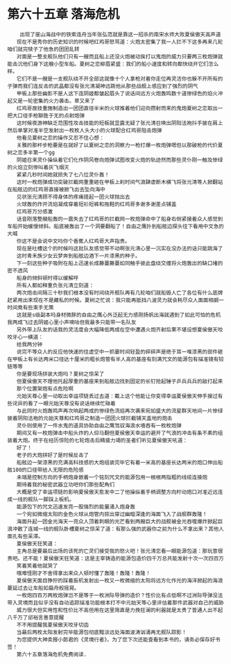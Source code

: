 # 第六十五章 落海危机
        出现了崖山海战中的铁索连舟当年张弘范就是靠这一招杀的南宋水师大败夏侯傲天高声道
       现在不是秀你的历史知识的时候吧红鸡哥怒骂道：火炮太密集了我一人拦不下这多再来几轮咱们就完犊子了他急的团团乱转
       对面是一整支舰队他们只有一艘而且船上还没火炮被动挨打以鬼炮的威力只要两三枚炮弹就能击沉他们身下这艘小型车船。夏树之恋柳眉紧盛：我们的船小速度和转向都快绕开它们怎么样。
       它们不是一艘是一支舰队绕不开全部这就像十个人拿枪对着你走位再灵活你也躲不开所有的子弹而我们连反击的武晶都没有张元清凝神远跳他从那些战舰上感应到了强烈的阴气
       甲板上那些幽影不是人这下连阴姬都皱起眉头了说话间远方火炮轰鸣数十道惨绿色的焰火冲起又是一轮密集的火力袭击。草又来了
       红鸡哥故技重施制造出一团团直径半米的火球推着他们迎向攒射而来的鬼炮夏树之恋取出一把大口径手枪聊胜于无的点射炮弹
       这时候夜游神缺乏范围性攻击技能的短板就显露无疑了张元清召唤出阴阳法袍抖手披在肩上然后单掌对准半空发射出一枚枚人头大小的火球配合红鸡哥阻击炮弹
       他看见夏树之恋的操作又忍不住心想：
       关雅的那杆步枪要是在就好了以夏树之恋的洞察力一枪打爆一枚炮弹嗯但以那破枪的代价夏树之恋多半第一个gg
       阴姬召来灵仆操纵着它们化作阴风卷向炮弹试图改变火炮的轨迹然而那些灵仆刚一触及惨绿的火焰立刻惨叫着灰飞烟灭
       紧紧几秒时间她就损失了七八位灵仆轰！
       这时一枚炮弹成功突破拦截网重重砸在甲板上刹时间气浪肆虐断木横飞将张元清等人掀翻站在船舷边的红鸡哥直接被掀飞出去坠向海中
       见状张元清顾不得身体的疼痛搓起一团火球抛出去
       火球轰的炸开流焰凝成穿着短衫短裤和拖鞋的红鸡哥多谢多谢差点铺盖
       红鸡哥万分感激
       话音刚落整艘船轰的一震失去了红鸡哥的拦截网一枚炮弹命中了船身右侧紧接着众人感觉到车船开始缓慢倾斜。船底被轰出了一个洞要翻船了！自由之鹰扑到船舷边探头往下看用中文急的大喊
       你这不是会说中文吗你个香蕉人红鸡哥大声指责。
       现在是吐槽这个的时候吗这批队友感觉带不动啊张元清心里一沉实在没办法的话只能跳海了
       这时青禾族少女云梦奔到船舷边酒下一片漆黑的种子。
       下一刻这些种子吸附在船上迅速长成藤蔓藤蔓如同触手彼此盘绕交缠将火炮轰出的缺口堵的密不透风
       船身的倾斜顿时得以缓解呼
       所有人都如释重负张元清立刻道：
       两次炮击间隔三十秒我们根本没有时间绕开舰队再有几轮咱们就船毁人亡了各位有什么底牌赶紧用出来现在不是藏私的时候。夏树之忙说：我只能再抵挡八波灵力就会耗尽众人面面相觑一时间竟有些束手无策
       这就是s级副本吗身材微胖的自由之鹰心外泛起无力感刚扬帆出海就遇到了如此可怕的危机我两成飞过去阴姬心里小声嘀咕但我最多只能带一名队友
       另外带上队友的话我的灵活度会大幅降低两成在空中遭遇火炮齐射后果不堪设想夏侯傲天咬咬牙心一横道：
       给我两分钟
       说完不等众人的反应他快速的往虚空中一抓霎时间轻盈的碎碎声是绝于耳一堆漆黑的部件砸在甲板上有长达两米口径达十厘米的粗长炮管有半人高的基座有刻满咒文的能源包有描准镜有铰链等等
       你是要现场拼装大炮吗？夏树之惊呆了
       但夏侯傲天不理他托起厚重的基座来到船舷边找到固定的长钉抢起锤子乒兵兵兵的敲打起来
       那个位置架炮有点危险啊
       元始天尊心里一动取出幸运项链丢过去道：戴上这个他能让你变得幸运夏侯傲天伸手接过有些诧异的看了一眼元始天尊没有说话继续忙碌着
       与此同时火炮轰鸣声再次响起两成的惨绿色流焰再次袭来宛如盛大的流星群天地间一片惨绿披着阴阳法袍的元始天尊和红鸡哥之制造一团团火球拦截铺天盖地的炮击
       灵仆则使用了一件水鬼的道具协助自由之鹰驾驭海浪水墙吞有一枚枚炮弹
       期间又有一枚炮弹击中船头炸的人仰马翻但夏侯傲天幸运的避开了气浪的冲击有条不素的组装着大炮。终于在经历惊险的七轮炮击后精疲力竭的圣者们听见夏侯傲天吼道：
       好了！
       老子的大炮拼好了是时候反击了
       船舷边一架漆黑的充满高科技感的大炮组装完毕它有着一米高的基座长达两米的炮口伸出船舷100的口径带给人无限的危险感
       未端是控制方向的手柄炮身嵌着一个铭刻咒文的能源包用一根根两指粗的线缆连接炮
       期待着我的秘密武器立功吧你们那些配角们
       大概是受了幸运项链的影响夏侯傲天愈发中二了他操纵着手柄调整方向柠动炮口对准近远连成一线的舰队一脚踩上板机。
       能源包下的咒文迅速发亮一股强烈的能量涌入炮身轰
       一个宛如微缩太阳的金色火球从炮管内掠出穿过幽暗深逢的海面飞入了战舰群轰隆！
       海面升起一团金光海天一亮众人顶着刺眼的光芒看到两艘巨大的战舰被金光吞噬爆炸掀起巨浪冲散了连城一线的舰队卧槽夏树之惊呆了道：有那么强的武器你之前为什么不拿出来？其他人面孔有些呆滞。
       夏侯傲天狂笑道：
       主角总是要最后出场的该死的亡灵们接受我的怒火吧！张元清恋看一眼能源包道：那玩意很贵吧。还不能！夏侯傲天狂笑道：这是主宰铸造的能源包造价四千万总共能发射十次一次四百万
       笑着笑着他就哭了
       哦难怪刚才不舍得拿出来众人顿时懂了轰隆！轰隆！轰隆！
       夏侯傲天面目狰狞的踩着扳机发射出一枚又一枚微缩的太阳将远方化作光的海洋掀起的海浪蔓延过去让车船如扁舟般摇晃。
       一枚炮四百万两枚炮弹岂不是等于一枚洲际导弹的造价？性价比有点低啊不过洲际导弹没法带入灵境而且似乎没有自动追踪描准功能根本打不中元始天等心里评估着那件武器对自己的威胁
       威力很大但实用性和性价比不高但用在这里简直是力挽狂澜的利器就是太贵了普通人出不起八千万了邱裕言善意提醒
       不不用提醒我夏侯傲天咬牙切齿
       当最后两枚太阳发射完毕能源包彻底黯淡远处海面波涛汹涌再无舰队踪影！
       为您提供大神卖报小郎君的《灵境行者》，为了您下次还能查看到本书的，请务必保存好书签！
       第六十五章落海危机免费阅读.